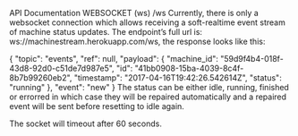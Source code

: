 
API Documentation
WEBSOCKET (ws) /ws
Currently, there is only a websocket connection which allows receiving a soft-realtime event stream of machine status updates. The endpoint’s full url is: ws://machinestream.herokuapp.com/ws, the response looks like this:

{
  "topic": "events",
  "ref": null,
  "payload": {
    "machine_id": "59d9f4b4-018f-43d8-92d0-c51de7d987e5",
    "id": "41bb0908-15ba-4039-8c4f-8b7b99260eb2",
    "timestamp": "2017-04-16T19:42:26.542614Z",
    "status": "running"
  },
  "event": "new"
}
The status can be either idle, running, finished or errorred in which case they will be repaired automatically and a repaired event will be sent before resetting to idle again.

The socket will timeout after 60 seconds.
